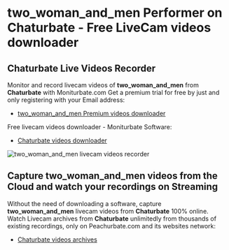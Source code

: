 # two_woman_and_men Performer on Chaturbate - Free LiveCam videos downloader

## Chaturbate Live Videos Recorder

Monitor and record livecam videos of **two_woman_and_men** from **Chaturbate** with Moniturbate.com
Get a premium trial for free by just and only registering with your Email address:
* [two_woman_and_men Premium videos downloader](https://moniturbate.com/request-demo-licence-key.html)

Free livecam videos downloader - Moniturbate Software:
* [Chaturbate videos downloader](https://moniturbate.com/moniturbate-download-software.html)

![two_woman_and_men livecam videos recorder](https://peachurnet.com/templates/moniturbate-software.png)


## Capture two_woman_and_men videos from the Cloud and watch your recordings on Streaming

Without the need of downloading a software, capture **two_woman_and_men** livecam videos from **Chaturbate** 100% online.
Watch Livecam archives from **Chaturbate** unlimitedly from thousands of existing recordings, only on Peachurbate.com and its websites network:
* [Chaturbate videos archives](https://peachurnet.com/)